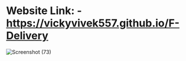 ﻿# Website Link: - https://vickyvivek557.github.io/F-Delivery
![Screenshot (73)](https://github.com/vickyvivek557/F-Delivery/assets/117736473/c83dc943-aeaf-4de1-8fa9-c28aeec54d27)

